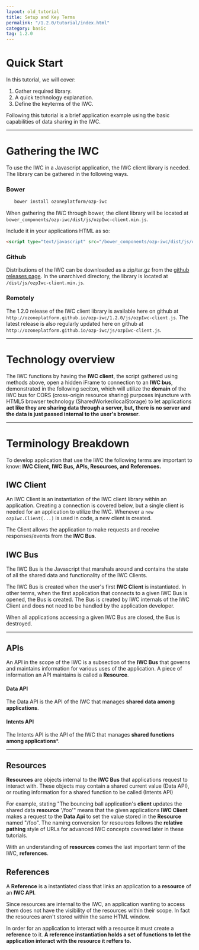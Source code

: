 ```yaml
---
layout: old_tutorial
title: Setup and Key Terms
permalink: "/1.2.0/tutorial/index.html"
category: basic
tag: 1.2.0
---
```


# Quick Start
In this tutorial, we will cover:

  1. Gather required library.
  2. A quick technology explanation.
  3. Define the keyterms of the IWC.

Following this tutorial is a brief application example using the basic
capabilities of data sharing in the IWC.
***

# Gathering the IWC
To use the IWC in a Javascript application, the IWC client library is needed.
The library can be gathered in the following ways.

### Bower

``` bash
   bower install ozoneplatform/ozp-iwc
```
When gathering the IWC through bower, the client library will be located at  `bower_components/ozp-iwc/dist/js/ozpIwc-client.min.js`.

Include it in your applications HTML as so:

``` html
<script type="text/javascript" src="/bower_components/ozp-iwc/dist/js/ozpIwc-client.min.js"></script>
```

### Github
Distributions of the IWC can be downloaded as a zip/tar.gz from the [github releases page](https://github.com/ozoneplatform/ozp-iwc/releases).
In the unarchived directory, the library is located  at `/dist/js/ozpIwc-client.min.js`.

### Remotely
The 1.2.0 release of the IWC client library is available here on github at `http://ozoneplatform.github.io/ozp-iwc/1.2.0/js/ozpIwc-client.js`.
The latest release is also regularly updated here on github at `http://ozoneplatform.github.io/ozp-iwc/js/ozpIwc-client.js`.

***


# Technology overview
The IWC functions by having the **IWC client**, the script gathered using methods above,
open a hidden iFrame to connection to an **IWC bus**, demonstrated in the following
seciton, which will utilize the **domain** of the IWC bus for CORS
(cross-origin resource sharing) purposes injuncture with HTML5 browser technology
(SharedWorker/localStorage) to let applications **act like they are sharing data
through a server, but, there is no server and the data is just passed internal to
the user's browser**.


***

# Terminology Breakdown
To develop application that use the IWC the following terms are important to know:
**IWC Client, IWC Bus, APIs, Resources, and References.**
## IWC Client
An IWC Client is an instantiation of the IWC client library within an application.
Creating a connection is covered below, but a single client is needed for an
application to utilize the IWC. Whenever a `new ozpIwc.Client(...)` is used
in code, a new client is created.

The Client allows the application to make requests and receive responses/events
from the **IWC Bus**.

## IWC Bus
The IWC Bus is the Javascript that marshals around and contains the state of
all the shared data and functionality of the IWC Clients.

The IWC Bus is created when the user's first **IWC Client** is instantiated. In
other terms, when the first application that connects to a given IWC Bus is opened,
the Bus is created. The Bus is created by IWC internals of the IWC Client and does not need to be
handled by the application developer.

When all applications accessing a given IWC Bus are closed, the Bus is destroyed.

***

## APIs
An API in the scope of the IWC is a subsection of the **IWC Bus** that governs
and maintains information for various uses of the application. A piece of information
an API maintains is called a **Resource**.

#### Data API
The Data API is the API of the IWC that manages **shared data among applications**.

#### Intents API
The Intents API is the API of the IWC that manages **shared functions among applications***.

***

## Resources
**Resources** are objects internal to the **IWC Bus** that applications request
to interact with. These objects may contain a shared current value (Data API),
or routing information for a shared function to be called (Intents API)

For example, stating "The bouncing ball application's **client** updates the shared
data **resource** '/foo'" means that the given applications **IWC Client** makes a
request to the **Data Api** to set the value stored in the **Resource** named "/foo".
The naming convension for resources follows the **relative pathing** style of URLs
for advanced IWC concepts covered later in these tutorials.

With an understanding of **resources** comes the last important term of the IWC,
**references**.

## References
A **Reference** is a instantiated class that links an application to a **resource**
of an **IWC API**.

Since resources are internal to the IWC, an application wanting to access them
does not have the visibility of the resources within their scope. In fact the
resources aren't stored within the same HTML window.

In order for an application to interact with a resource it must create a
**reference** to it. **A reference instantiation holds a set of functions to let the
application interact with the resource it reffers to.**
